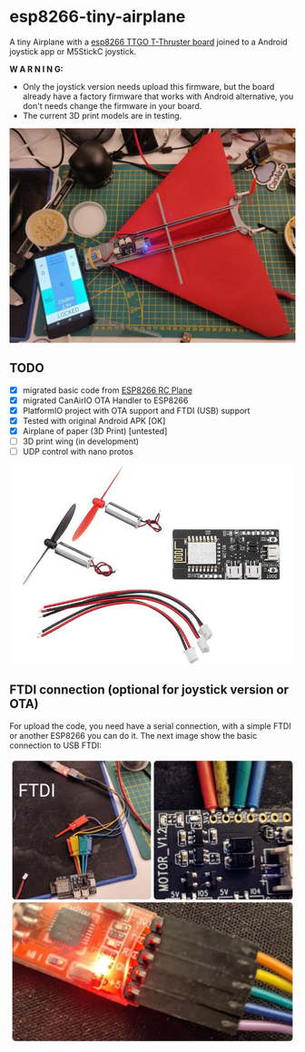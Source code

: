 # esp8266-tiny-airplane

A tiny Airplane with a [esp8266 TTGO T-Thruster board](https://www.aliexpress.com/item/32886527246.html) joined to a Android joystick app or M5StickC joystick.  

**W A R N I N G:** 

- Only the joystick version needs upload this firmware, but the board already have a factory firmware that works with Android alternative, you don't needs change the firmware in your board.
- The current 3D print models are in testing.

![Paper plane - current version](images/current_version.jpg)

## TODO

- [x] migrated basic code from [ESP8266 RC Plane](https://www.instructables.com/WIFI-CONTROLLED-RC-PLANE/)
- [x] migrated CanAirIO OTA Handler to ESP8266
- [x] PlatformIO project with OTA support and FTDI (USB) support
- [x] Tested with original Android APK [OK]
- [x] Airplane of paper (3D Print) [untested]
- [ ] 3D print wing (in development)
- [ ] UDP control with nano protos 

![TTGO_T_Thruster_ESP8266_board](images/TTGO_T_Thrusted_ESP8266.jpeg)

## FTDI connection (optional for joystick version or OTA)

For upload the code, you need have a serial connection, with a simple FTDI or another ESP8266 you can do it. The next image show the basic connection to USB FTDI:

![TTGO_T_Thruster_ESP8266_board](images/esp8266_to_FTDI.jpg)




